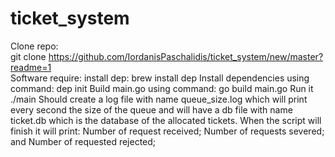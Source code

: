 # ticket_system

Clone repo: <br />
  git clone https://github.com/IordanisPaschalidis/ticket_system/new/master?readme=1 <br />
Software require:
  install dep:
    brew install dep
Install dependencies using command:
  dep init
Build main.go using command:
  go build main.go
Run it
  ./main
Should create a log file with name queue_size.log which will print every second the size of the queue 
and will have a db file with name ticket.db which is the database of the allocated tickets. When the 
script will finish it will print:
  Number of request received;
  Number of requests severed; and
  Number of requested rejected;
